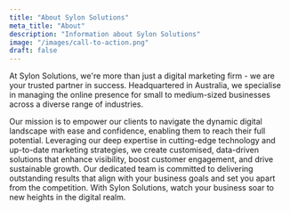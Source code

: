 ```yaml
---
title: "About Sylon Solutions"
meta_title: "About"
description: "Information about Sylon Solutions"
image: "/images/call-to-action.png"
draft: false
---
```


At Sylon Solutions, we're more than just a digital marketing firm - we are your trusted partner in success. Headquartered in Australia, we specialise in managing the online presence for small to medium-sized businesses across a diverse range of industries.

Our mission is to empower our clients to navigate the dynamic digital landscape with ease and confidence, enabling them to reach their full potential. Leveraging our deep expertise in cutting-edge technology and up-to-date marketing strategies, we create customised, data-driven solutions that enhance visibility, boost customer engagement, and drive sustainable growth. Our dedicated team is committed to delivering outstanding results that align with your business goals and set you apart from the competition. With Sylon Solutions, watch your business soar to new heights in the digital realm.
